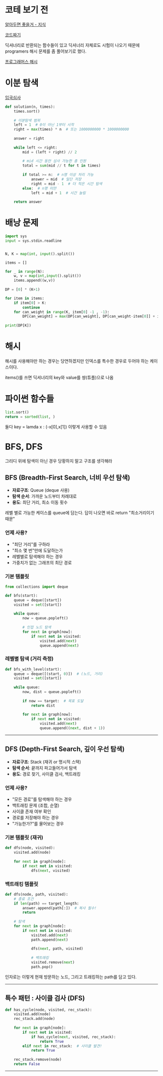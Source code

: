 # 코테 보기 전

[알아두면 좋을거 - 지식](https://velog.io/@rhdmstj17/%ED%8C%8C%EC%9D%B4%EC%8D%AC%EC%9C%BC%EB%A1%9C-%EC%BD%94%ED%85%8C-%ED%92%80%EC%9D%B4%ED%95%98%EA%B8%B0-%EC%A0%84-%EC%88%99%EC%A7%80%ED%95%98%EB%A9%B4-%EC%A2%8B%EC%9D%84-9%EA%B0%80%EC%A7%80)

[코드짜기](https://seongbindb.tistory.com/54)


딕셔너리로 반환되는 함수들이 있고 딕셔너리 자체로도 시험이 나오기 때문에 programers 해시 문제를 좀 풀어보기로 했다.

[프로그래머스 해시](https://school.programmers.co.kr/learn/courses/30/lessons/42579?language=python3)

# 이분 탐색
[입국심사](https://school.programmers.co.kr/learn/courses/30/lessons/43238)

```python
def solution(n, times):
    times.sort()
    
    # 이분탐색 범위
    left = 1  # 0이 아닌 1부터 시작
    right = max(times) * n  # 또는 1000000000 * 1000000000
    
    answer = right
    
    while left <= right:
        mid = (left + right) // 2
        
        # mid 시간 동안 심사 가능한 총 인원
        total = sum(mid // t for t in times)
        
        if total >= n:  # n명 이상 처리 가능
            answer = mid  # 일단 저장
            right = mid - 1  # 더 작은 시간 탐색
        else:  # n명 미만
            left = mid + 1  # 시간 늘림
    
    return answer
```

# 배낭 문제
```python
import sys
input = sys.stdin.readline


N, K = map(int, input().split())

items = [] 

for _ in range(N):
    w, v = map(int,input().split())
    items.append((w,v))
    
DP = [0] * (K+1)

for item in items:
    if item[0] > K:
        continue
    for can_weight in range(K, item[0] -1 , -1):
        DP[can_weight] = max(DP[can_weight], DP[can_weight-item[0]] + item[1])
        
print(DP[K])
```

# 해시 

해시를 사용해야만 하는 경우는 당연하겠지만 인덱스를 특수한 경우로 두어야 하는 케이스이다.

items()를 쓰면 딕셔너리의 key와 value를 쌍(튜플)으로 나옴


# 파이썬 함수들 

```python
list.sort()
return = sorted(list, )
```
둘다 key = lamda x : (-x[0],x[1]) 이렇게 사용할 수 있음


# BFS, DFS
그리디 위에 탐색이 아닌 경우 당황하지 말고 구조를 생각해라 

## BFS (Breadth-First Search, 너비 우선 탐색)
- **자료구조**: Queue (deque 사용)
- **탐색 순서**: 가까운 노드부터 차례대로
- **용도**: 최단 거리, 최소 이동 횟수

레벨 별로 가능한 케이스를 queue에 담는다. 답이 나오면 바로 return "최소거리이기 때문"

### 언제 사용?
- "최단 거리"를 구하라
- "최소 몇 번"만에 도달하는가
- 레벨별로 탐색해야 하는 경우
- 가중치가 없는 그래프의 최단 경로

### 기본 템플릿
```python
from collections import deque

def bfs(start):
    queue = deque([start])
    visited = set([start])
    
    while queue:
        now = queue.popleft()
        
        # 인접 노드 탐색
        for next in graph[now]:
            if next not in visited:
                visited.add(next)
                queue.append(next)
```


### 레벨별 탐색 (거리 측정)
```python
def bfs_with_level(start):
    queue = deque([(start, 0)])  # (노드, 거리)
    visited = set([start])
    
    while queue:
        now, dist = queue.popleft()
        
        if now == target:  # 목표 도달
            return dist
        
        for next in graph[now]:
            if next not in visited:
                visited.add(next)
                queue.append((next, dist + 1))
```

---

## DFS (Depth-First Search, 깊이 우선 탐색)
- **자료구조**: Stack (재귀 or 명시적 스택)
- **탐색 순서**: 끝까지 파고들어가서 탐색
- **용도**: 경로 찾기, 사이클 검사, 백트래킹

### 언제 사용?
- "모든 경로"를 탐색해야 하는 경우
- 백트래킹 문제 (조합, 순열)
- 사이클 존재 여부 확인
- 경로를 저장해야 하는 경우
- "가능한가?"를 물어보는 경우

### 기본 템플릿 (재귀)
```python
def dfs(node, visited):
    visited.add(node)
    
    for next in graph[node]:
        if next not in visited:
            dfs(next, visited)
```

### 백트래킹 템플릿
```python
def dfs(node, path, visited):
    # 종료 조건
    if len(path) == target_length:
        answer.append(path[:])  # 복사 필수!
        return
    
    # 탐색
    for next in graph[node]:
        if next not in visited:
            visited.add(next)
            path.append(next)
            
            dfs(next, path, visited)
            
            # 백트래킹
            visited.remove(next)
            path.pop()
```

인자로는 이렇게 현재 방문하는 노드, 그리고 트래킹하는 path를 담고 있다.


---

## 특수 패턴 : 사이클 검사 (DFS)
```python
def has_cycle(node, visited, rec_stack):
    visited.add(node)
    rec_stack.add(node)
    
    for next in graph[node]:
        if next not in visited:
            if has_cycle(next, visited, rec_stack):
                return True
        elif next in rec_stack:  # 사이클 발견!
            return True
    
    rec_stack.remove(node)
    return False
```

---

